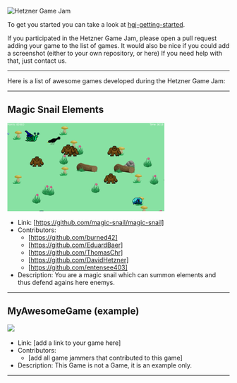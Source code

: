 ![Hetzner Game Jam](images/hetzner_game_jam_logo.svg "Hetzner Game Jam")

To get you started you can take a look at [hgj-getting-started](https://github.com/hetzneronline/hgj-getting-started.git).

If you participated in the Hetzner Game Jam, please open a pull request adding your game to the list of games.
It would also be nice if you could add a screenshot (either to your own repository, or here)
If you need help with that, just contact us.

---

Here is a list of awesome games developed during the Hetzner Game Jam:

[comment]: <> (add your game here, you can find an example at the end of this file)

---

Magic Snail Elements
-----------------------

<img src="https://raw.githubusercontent.com/magic-snail/magic-snail/master/assets/build/screenshot.png" height="200">

- Link: [https://github.com/magic-snail/magic-snail]
- Contributors:
  - [https://github.com/burned42]
  - [https://github.com/EduardBaer]
  - [https://github.com/ThomasChr]
  - [https://github.com/DavidHetzner]
  - [https://github.com/entensee403]
- Description: You are a magic snail which can summon elements and thus defend agains here enemys.

---

MyAwesomeGame (example)
-----------------------

<img src="images/hetzner_game_jam_logo_small.png" height="200">

- Link: [add a link to your game here]
- Contributors:
  - [add all game jammers that contributed to this game]
- Description: This Game is not a Game, it is an example only.

---
